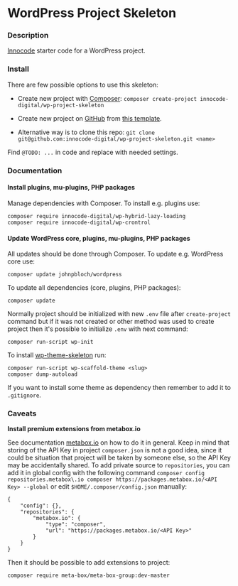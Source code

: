 # WordPress Project Skeleton

### Description

[Innocode](https://innocode.com/) starter code for a WordPress project.

### Install

There are few possible options to use this skeleton:

- Create new project with [Composer](https://getcomposer.org/):
		```
		composer create-project innocode-digital/wp-project-skeleton
		```

- Create new project on [GitHub](https://github.com/) from
	[this template](https://github.com/innocode-digital/wp-project-skeleton).

- Alternative way is to clone this repo:
		```
		git clone git@github.com:innocode-digital/wp-project-skeleton.git <name>
		```

Find `@TODO: ...` in code and replace with needed settings.

### Documentation

#### Install plugins, mu-plugins, PHP packages

Manage dependencies with Composer. To install e.g. plugins use:

```
composer require innocode-digital/wp-hybrid-lazy-loading
composer require innocode-digital/wp-crontrol
```

#### Update WordPress core, plugins, mu-plugins, PHP packages

All updates should be done through Composer. To update e.g.
WordPress core use:

```
composer update johnpbloch/wordpress
```

To update all dependencies (core, plugins, PHP packages):

```
composer update
```

Normally project should be initialized with new `.env` file after `create-project` command
but if it was not created or other method was used to create project
then it's possible to initialize `.env` with next command:

```
composer run-script wp-init
```

To install [wp-theme-skeleton](https://github.com/innocode-digital/wp-theme-skeleton) run:

```
composer run-script wp-scaffold-theme <slug>
composer dump-autoload
```

If you want to install some theme as dependency then remember
to add it to `.gitignore`.

### Caveats

**Install premium extensions from metabox.io**

See documentation [metabox.io](https://docs.metabox.io/extensions/composer/) on how to do it in general.
Keep in mind that storing of the API Key in project `composer.json` is not a good idea, since
it could be situation that project will be taken by someone else, so the API Key may be accidentally
shared. To add private source to `repositories`, you can add it in global config with the following command
`composer config repositories.metabox\.io composer https://packages.metabox.io/<API Key> --global` or edit
`$HOME/.composer/config.json` manually:

```
{
    "config": {},
    "repositories": {
        "metabox.io": {
            "type": "composer",
            "url": "https://packages.metabox.io/<API Key>"
        }
    }
}
```

Then it should be possible to add extensions to project:

```
composer require meta-box/meta-box-group:dev-master
```
